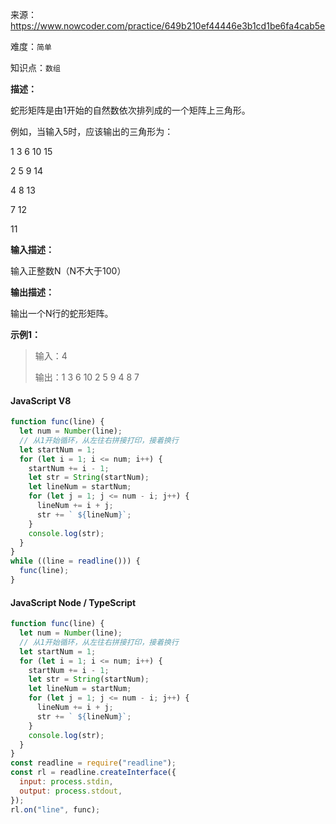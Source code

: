 来源：<https://www.nowcoder.com/practice/649b210ef44446e3b1cd1be6fa4cab5e>

难度：`简单`

知识点：`数组`

**描述：**

蛇形矩阵是由1开始的自然数依次排列成的一个矩阵上三角形。

例如，当输入5时，应该输出的三角形为：

1 3 6 10 15

2 5 9 14

4 8 13

7 12

11

**输入描述：**

输入正整数N（N不大于100）

**输出描述：**

输出一个N行的蛇形矩阵。

**示例1：**

> 输入：4
>
> 输出：1 3 6 10
2 5 9
4 8
7

<!-- tabs:start -->

#### **JavaScript V8**

```javascript
function func(line) {
  let num = Number(line);
  // 从1开始循环，从左往右拼接打印，接着换行
  let startNum = 1;
  for (let i = 1; i <= num; i++) {
    startNum += i - 1;
    let str = String(startNum);
    let lineNum = startNum;
    for (let j = 1; j <= num - i; j++) {
      lineNum += i + j;
      str += ` ${lineNum}`;
    }
    console.log(str);
  }
}
while ((line = readline())) {
  func(line);
}
```

#### **JavaScript Node / TypeScript**

```javascript
function func(line) {
  let num = Number(line);
  // 从1开始循环，从左往右拼接打印，接着换行
  let startNum = 1;
  for (let i = 1; i <= num; i++) {
    startNum += i - 1;
    let str = String(startNum);
    let lineNum = startNum;
    for (let j = 1; j <= num - i; j++) {
      lineNum += i + j;
      str += ` ${lineNum}`;
    }
    console.log(str);
  }
}
const readline = require("readline");
const rl = readline.createInterface({
  input: process.stdin,
  output: process.stdout,
});
rl.on("line", func);
```

<!-- tabs:end -->
